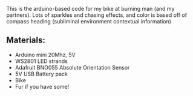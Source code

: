 This is the arduino-based code for my bike at burning man (and my partners).  Lots of sparkles and chasing effects, and color is based off of compass heading (subliminal environment contextual information)


## Materials:
- Arduino mini 20Mhz, 5V
- WS2801 LED strands
- Adafruit BNO055 Absolute Orientation Sensor
- 5V USB Battery pack
- Bike
- Fur if you have some!
